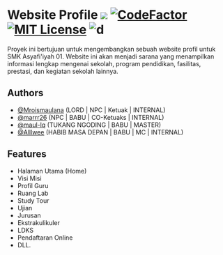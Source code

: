 
# Website Profile ![](https://img.shields.io/github/last-commit/Mroismaulana/WebsiteProfile?color=%23016502) [![CodeFactor](https://www.codefactor.io/repository/github/mroismaulana/websiteprofile/badge)](https://www.codefactor.io/repository/github/mroismaulana/websiteprofile) [![MIT License](https://img.shields.io/badge/License-MIT-green.svg)](https://choosealicense.com/licenses/mit/) ![d](https://img.shields.io/badge/Proyek%20Website-Native-%23D0003A?style=plastic.svg)

Proyek ini bertujuan untuk mengembangkan sebuah website profil untuk SMK Asyafi'iyah 01. Website ini akan menjadi sarana yang menampilkan informasi lengkap mengenai sekolah, program pendidikan, fasilitas, prestasi, dan kegiatan sekolah lainnya.


## Authors

- [@Mroismaulana](https://github.com/Mroismaulana) (LORD | NPC | Ketuak | INTERNAL)
- [@marrr26](https://github.com/marrr26) (NPC | BABU | CO-Ketuaks | INTERNAL)
- [@maul-lq](https://github.com/maul-lq) (TUKANG NGODING | BABU | MASTER)
- [@Alllwee](https://github.com/Alllwee) (HABIB MASA DEPAN | BABU | MC | INTERNAL)

## Features

- Halaman Utama (Home)
- Visi Misi
- Profil Guru
- Ruang Lab
- Study Tour
- Ujian
- Jurusan
- Ekstrakulikuler
- LDKS
- Pendaftaran Online
- DLL.
